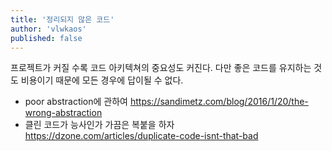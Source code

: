 ```yaml
---
title: '정리되지 않은 코드'
author: 'vlwkaos'
published: false
---
```


프로젝트가 커질 수록 코드 아키텍쳐의 중요성도 커진다. 다만 좋은 코드를 유지하는 것도 비용이기 때문에 모든 경우에 답이될 수 없다.

- poor abstraction에 관하여
    https://sandimetz.com/blog/2016/1/20/the-wrong-abstraction
- 클린 코드가 능사인가 가끔은 복붙을 하자
    https://dzone.com/articles/duplicate-code-isnt-that-bad
